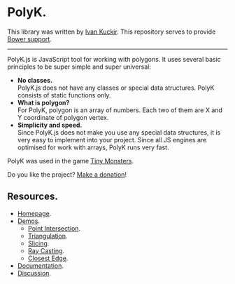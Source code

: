 # PolyK.

This library was written by [Ivan Kuckir](http://www.ivank.net). This repository serves to provide [Bower support](http://bower.io/search/?q=polyk).

---

PolyK.js is JavaScript tool for working with polygons. It uses several basic principles to be super simple and super universal:

* **No classes.**<br>PolyK.js does not have any classes or special data structures. PolyK consists of static functions only.
* **What is polygon?**<br>For PolyK, polygon is an array of numbers. Each two of them are X and Y coordinate of polygon vertex.
* **Simplicity and speed.**<br>Since PolyK.js does not make you use any special data structures, it is very easy to implement into your project. Since all JS engines are optimised for work with arrays, PolyK runs very fast.

PolyK was used in the game [Tiny Monsters](http://tinymonsters.ivank.net/).

Do you like the project? [Make a donation](https://www.paypal.com/au/cgi-bin/webscr?cmd=_flow&SESSION=lVWmm5XwRF3D6AwScgjgqh6znJQXHcjKbhJQlW5pIizCZK6Pc8EtJVNwR_a&dispatch=50a222a57771920b6a3d7b606239e4d529b525e0b7e69bf0224adecfb0124e9b61f737ba21b081984719ecfa9a8ffe80733a1a700ced90ae)!

## Resources.

* [Homepage](http://polyk.ivank.net/).
* [Demos](http://polyk.ivank.net/?p=demos).
	* [Point Intersection](http://polyk.ivank.net/?p=demos&d=intersect).
	* [Triangulation](http://polyk.ivank.net/?p=demos&d=triangulate).
	* [Slicing](http://polyk.ivank.net/?p=demos&d=slice).
	* [Ray Casting](http://polyk.ivank.net/?p=demos&d=raycast).
	* [Closest Edge](http://polyk.ivank.net/?p=demos&d=closestedge).
* [Documentation](http://polyk.ivank.net/?p=documentation).
* [Discussion](http://polyk.ivank.net/?p=discussion).